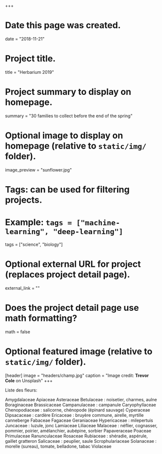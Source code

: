 +++
# Date this page was created.
date = "2018-11-21"

# Project title.
title = "Herbarium 2019"

# Project summary to display on homepage.
summary = "30 families to collect before the end of the spring"

# Optional image to display on homepage (relative to `static/img/` folder).
image_preview = "sunflower.jpg"

# Tags: can be used for filtering projects.
# Example: `tags = ["machine-learning", "deep-learning"]`
tags = ["science", "biology"]

# Optional external URL for project (replaces project detail page).
external_link = ""

# Does the project detail page use math formatting?
math = false

# Optional featured image (relative to `static/img/` folder).
[header]
image = "headers/champ.jpg"
caption = "Image credit: **Trevor Cole** on Unsplash"
+++

Liste des fleurs:

Amygdalaceae
Apiaceae
Asteraceae
Betulaceae : noisetier, charmes, aulne
Boraginaceae
Brassicaceae
Campanulaceae : campanule
Caryophyllaceae
Chenopodiaceae : salicorne, chénopode (épinard sauvage)
Cyperaceae
Dipsacaceae : cardère
Ericaceae : bruyère commune, airelle, myrtille canneberge
Fabaceae
Fagaceae
Geraniaceae
Hypericaceae : milepertuis
Juncaceae : luzule, jonc
Lamiaceae
Liliaceae
Malaceae : néflier, cognasser, pommier, poirier, amélanchier, aubépine, sorbier
Papaveraceae
Poaceae
Primulaceae
Ranunculaceae
Rosaceae
Rubiaceae : shéradie, aspérule, gaillet gratteron
Salicaceae : peuplier, saule
Scrophulariaceae
Solanaceae : morelle (sureau), tomate, belladone, tabac
Violaceae





